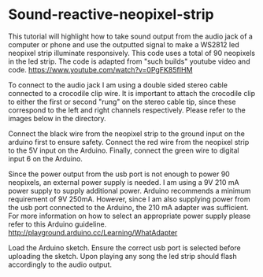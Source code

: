 # Sound-reactive-neopixel-strip
This tutorial will highlight how to take sound output from the audio jack of a computer or phone and use the outputted signal to make a WS2812 led neopixel strip illuminate responsively. This code uses a total of 90 neopixels in the led strip. The code is adapted from "such builds" youtube video and code.
https://www.youtube.com/watch?v=0PgFK85fIHM

To connect to the audio jack I am using a double sided stereo cable connected to a crocodile clip wire. It is important to attach the crocodile clip to either the first or second "rung" on the stereo cable tip, since these correspond to the left and right channels respectively. Please refer to the images below in the directory.

Connect the black wire from the neopixel strip to the ground input on the arduino first to ensure safety. Connect the red wire from the neopixel strip to the 5V input on the Arduino. Finally, connect the green wire to digital input 6 on the Arduino.

Since the power output from the usb port is not enough to power 90 neopixels, an external power supply is needed. I am using a 9V 210 mA power supply to supply additional power. Arduino recommends a minimum requirement of 9V 250mA. However, since I am also supplying power from the usb port connected to the Arduino, the 210 mA adapter was sufficient. For more information on how to select an appropriate power supply please refer to this Arduino guideline. http://playground.arduino.cc/Learning/WhatAdapter

Load the Arduino sketch. Ensure the correct usb port is selected before uploading the sketch. Upon playing any song the led strip should flash accordingly to the audio output.
